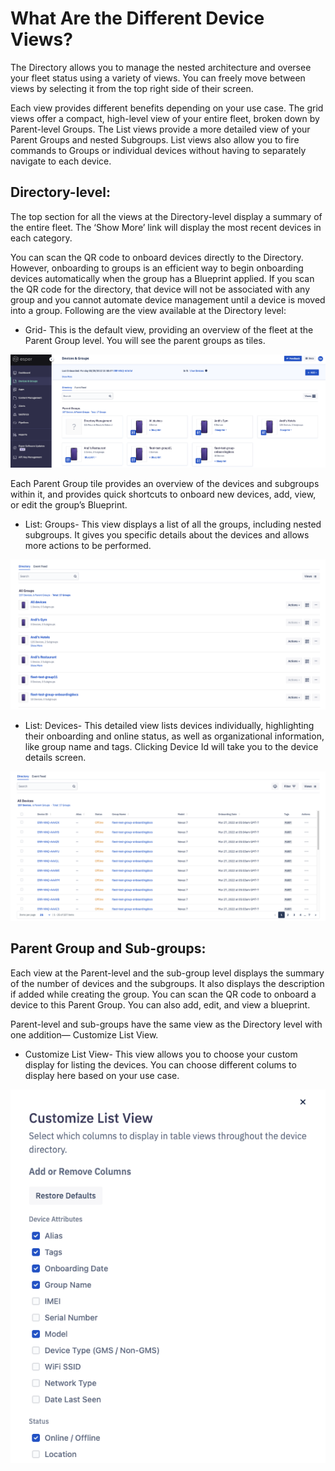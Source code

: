 
# What Are the Different Device Views?

The Directory allows you to manage the nested architecture and oversee your fleet status using a variety of views. You can freely move between views by selecting it from the top right side of their screen. 


Each view provides different benefits depending on your use case. The grid views offer a compact, high-level view of your entire fleet, broken down by Parent-level Groups. The List views provide a more detailed view of your Parent Groups and nested Subgroups. List views also allow you to fire commands to Groups or individual devices without having to separately navigate to each device.


## Directory-level:

The top section for all the views at the Directory-level display a summary of the entire fleet. The ‘Show More’ link will display the most recent devices in each category.

You can scan the QR code to onboard devices directly to the Directory. However, onboarding to groups is an efficient way to begin onboarding devices automatically when the group has a Blueprint applied. If you scan the QR code for the directory, that device will not be associated with any group and you cannot automate device management until a device is moved into a group. Following are the view available at the Directory level:

  

-   Grid- This is the default view, providing an overview of the fleet at the Parent Group level. You will see the parent groups as tiles.
    

![grid view](./images/view/1-grid.png)

Each Parent Group tile provides an overview of the devices and subgroups within it, and provides quick shortcuts to onboard new devices, add, view, or edit the group’s Blueprint.


-   List: Groups- This view displays a list of all the groups, including nested subgroups. It gives you specific details about the devices and allows more actions to be performed.
    

![list groups](./images/view/2-listGroup.png)

-   List: Devices- This detailed view lists devices individually, highlighting their onboarding and online status, as well as organizational information, like group name and tags. Clicking Device Id will take you to the device details screen.
    

![list devices](./images/view/3-listDevice.png)

## Parent Group and Sub-groups:

Each view at the Parent-level and the sub-group level displays the summary of the number of devices and the subgroups. It also displays the description if added while creating the group. You can scan the QR code to onboard a device to this Parent Group. You can also add, edit, and view a blueprint. 

Parent-level and sub-groups have the same view as the Directory level with one addition— Customize List View. 

  

-  Customize List View- This view allows you to choose your custom display for listing the devices. You can choose different colums to display here based on your use case. 

![customize view](./images/view/4-Customize.png)
